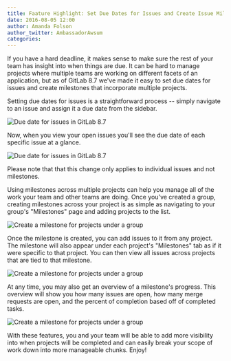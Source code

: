 ```yaml
---
title: Faature Highlight: Set Due Dates for Issues and Create Issue Milestones
date: 2016-08-05 12:00
author: Amanda Folson
author_twitter: AmbassadorAwsum
categories:
---
```


If you have a hard deadline, it makes sense to make sure the rest of your team 
has insight into when things are due. It can be hard to manage projects where multiple teams are working on different facets of an application, but as of GitLab 8.7 we've made it easy to set due dates for issues and create milestones that incorporate multiple projects.

Setting due dates for issues is a straightforward process -- simply navigate 
to an issue and assign it a due date from the sidebar.

![Due date for issues in GitLab 8.7](/images/8_7/due_date.png)

Now, when you view your open issues you'll see the due date of each specific 
issue at a glance.

![Due date for issues in GitLab 8.7](/images/8_7/due_date2.png)

Please note that that this change only applies to individual issues and not 
milestones.

Using milestones across multiple projects can help you manage all of the work your team and other teams are doing. Once you've created a group, creating milestones across your project is as simple as navigating to your group's "Milestones" page and adding projects to the list.

![Create a milestone for projects under a group](/images/milestones/createmilestone.png)

Once the milestone is created, you can add issues to it from any project. The milestone will also appear under each project's "Milestones" tab as if it were specific to that project. You can then view all issues across projects that are tied to that milestone.

![Create a milestone for projects under a group](/images/milestones/issuesformilestone.png)

At any time, you may also get an overview of a milestone's progress. This overview will show you how many issues are open, how many merge requests are open, and the percent of completion based off of completed tasks.

![Create a milestone for projects under a group](/images/milestones/milestoneprogress.png)

With these features, you and your team will be able to add more visibility into when projects will be completed and can easily break your scope of work down into more manageable chunks. Enjoy!